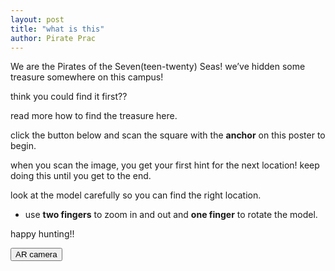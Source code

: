 ```yaml
---
layout: post
title: "what is this"
author: Pirate Prac
---
```


We are the Pirates of the Seven(teen-twenty) Seas! we’ve hidden some treasure somewhere on this campus!

think you could find it first??

read more how to find the treasure here.

click the button below and scan the square with the **anchor** on this poster to begin.

when you scan the image, you get your first hint for the next location! keep doing this until you get to the end.

look at the model carefully so you can find the right location.

- use **two fingers** to zoom in and out and **one finger** to rotate the model.

happy hunting!!

<button type="button" onclick="openTab('https://robots-make-art-too.github.io/Group-Pirates/ar-camera.html')">AR camera</button>

<script>
function openTab(url) {
const link = document.createElement('a');
link.href = url;
link.target = '\_blank';
document.body.appendChild(link);
link.click();
link.remove();
}
</script>
